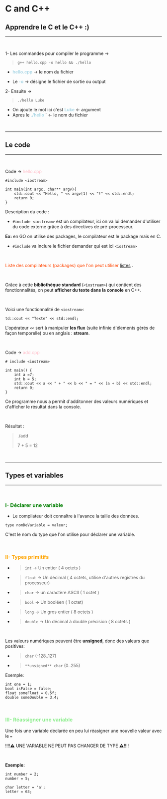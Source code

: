 # **C and C++**

## Apprendre le C et le C++ :) 

---
&nbsp;

1- Les commandes pour compiler le programme -> 
>`g++ hello.cpp -o hello && ./hello`

- <span style="color: lightblue"> **hello.cpp** </span> ->  le nom du fichier

- Le <span style="color: lightblue"> **-o** </span> -> désigne le fichier de sortie ou output 

2- Ensuite -> 
>``./hello Luke``

- On ajoute le mot ici c'est <span style="color: lightblue"> **Luke** </span> <- argument 
- Apres le <span style="color: lightblue"> **./hello** </span>` <- le nom du fichier

&nbsp;

---
## Le code 
---
&nbsp;

Code -> <span style="color: pink"> hello.cpp </span>

```
#include <iostream>

int main(int argc, char** argv){
    std::cout << "Hello, " << argv[1] << "!" << std::endl;
    return 0;
}
```

Description du code : 
  
- ``#include <iostream>`` est un compilateur, ici on va lui demander d'utiliser du code externe grâce à des directives de pré-processeur.

**Ex:** en GO on utilise des packages, le compilateur est le package mais en C.

- ``#include`` va inclure le fichier demander qui est ici ``<iostream>`` 

&nbsp;

<span style="color: orangered"> Liste des compilateurs (packages) que l'on peut utiliser [listes](https://www.cplusplus.com/reference/) </span>.

&nbsp;

Grâce à cette **bibliothèque standard** (``<iostream>``) qui contient des fonctionnalités, on peut **afficher du texte dans la console** en C++.

&nbsp;

Voici une fonctionnalité de ``<iostream>``:
```
td::cout << "Texte" << std::endl;
```

L'opérateur ``<<`` sert à manipuler **les flux** (suite infinie d'élements gérés de façon temporelle) ou  en anglais : **stream**.

&nbsp;

Code -> <span style="color: pink"> add.cpp </span>

```
# include <iostream>

int main() {
    int a =7;
    int b = 5;
    std::cout << a << " + " << b << " = " << (a + b) << std::endl;
    return 0;
}
```
Ce programme nous a permit d'additonner des valeurs numériques et d'afficher le résultat dans la console.

&nbsp;

Résultat :
> ./add
>
> 7 + 5 = 12

&nbsp;

---
## Types et variables
---

&nbsp;

### **<span style="color: green">I- Déclarer une variable**</span>

- Le compilateur doit connaître à l'avance la taille des données.
```
type nomDeVariable = valeur;
```
C'est le nom du type que l'on utilise pour déclarer une variable.

&nbsp;

### **<span style="color: orange">II- Types primitifs**</span>

- >``int`` -> Un entier ( 4 octets )
- >``float`` -> Un décimal ( 4 octets, utilise d'autres registres du processeur)
- >``char`` -> un caractère ASCII ( 1 octet )
- >``bool`` -> Un booléen ( 1 octet)
- >``long`` -> Un gros entier ( 8 octets )
- >``double`` -> Un décimal à double précision ( 8 octets )

&nbsp;

 Les valeurs numériques peuvent être **unsigned**, donc des valeurs que positives:
 - >``char`` (-128..127)
 - > ``**unsigned** char`` (0..255)

Exemple: 
```
int one = 1;
bool isFalse = false;
float someFloat = 0.5f;
double someDouble = 3.4;
```

&nbsp;

### **<span style="color: lightgreen">III- Réassigner une variable**</span>

Une fois une variable déclarée en peu lui réasigner une nouvelle valeur avec le `` = ``

!!!!:warning: UNE VARIABLE NE PEUT PAS CHANGER DE TYPE :warning:!!!!

&nbsp;

**Exemple:**
```
int number = 2;
number = 5;
```

```
char letter = 'a';
letter = 63;
```

